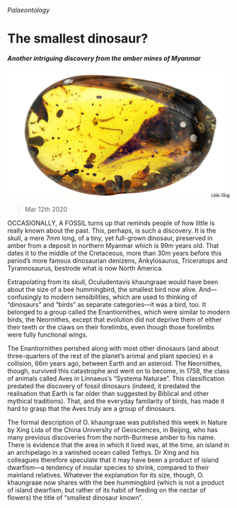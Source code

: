 ###### Palaeontology

# The smallest dinosaur? 

##### Another intriguing discovery from the amber mines of Myanmar 

![image](images/20200314_STP001.jpg) 

> Mar 12th 2020 

OCCASIONALLY, A FOSSIL turns up that reminds people of how little is really known about the past. This, perhaps, is such a discovery. It is the skull, a mere 7mm long, of a tiny, yet full-grown dinosaur, preserved in amber from a deposit in northern Myanmar which is 99m years old. That dates it to the middle of the Cretaceous, more than 30m years before this period’s more famous dinosaurian denizens, Ankylosaurus, Triceratops and Tyrannosaurus, bestrode what is now North America.

Extrapolating from its skull, Oculudentavis khaungraae would have been about the size of a bee hummingbird, the smallest bird now alive. And—confusingly to modern sensibilities, which are used to thinking of “dinosaurs” and “birds” as separate categories—it was a bird, too. It belonged to a group called the Enantiornithes, which were similar to modern birds, the Neornithes, except that evolution did not deprive them of either their teeth or the claws on their forelimbs, even though those forelimbs were fully functional wings.


The Enantiornithes perished along with most other dinosaurs (and about three-quarters of the rest of the planet’s animal and plant species) in a collision, 66m years ago, between Earth and an asteroid. The Neornithes, though, survived this catastrophe and went on to become, in 1758, the class of animals called Aves in Linnaeus’s “Systema Naturae”. This classification predated the discovery of fossil dinosaurs (indeed, it predated the realisation that Earth is far older than suggested by Biblical and other mythical traditions). That, and the everyday familarity of birds, has made it hard to grasp that the Aves truly are a group of dinosaurs.

The formal description of O. khaungraae was published this week in Nature by Xing Lida of the China University of Geosciences, in Beijing, who has many previous discoveries from the north-Burmese amber to his name. There is evidence that the area in which it lived was, at the time, an island in an archipelago in a vanished ocean called Tethys. Dr Xing and his colleagues therefore speculate that it may have been a product of island dwarfism—a tendency of insular species to shrink, compared to their mainland relatives. Whatever the explanation for its size, though, O. khaungraae now shares with the bee hummingbird (which is not a product of island dwarfism, but rather of its habit of feeding on the nectar of flowers) the title of “smallest dinosaur known”.

